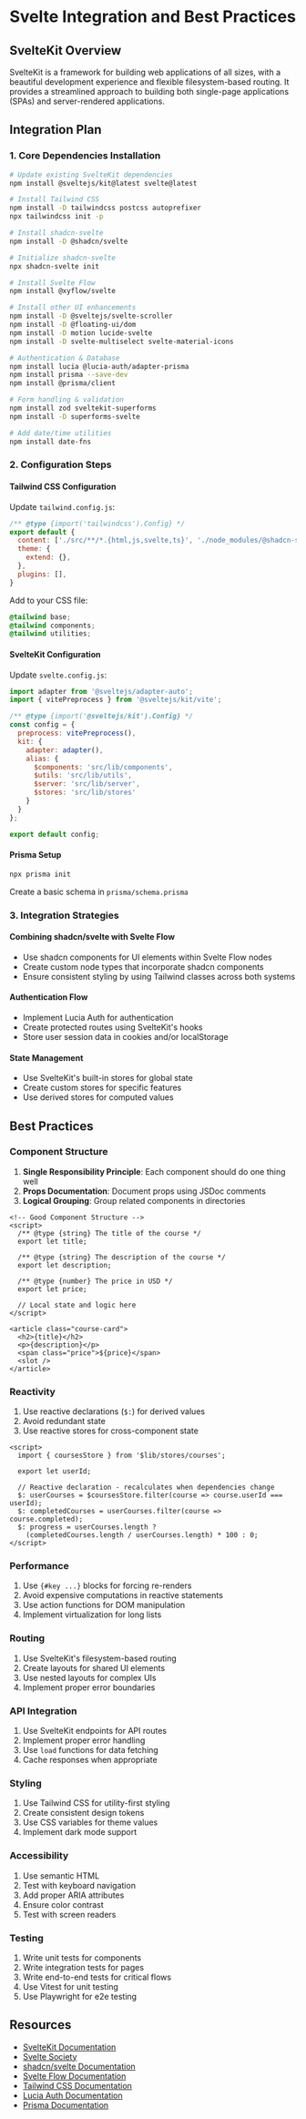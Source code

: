 # Svelte Integration and Best Practices

## SvelteKit Overview
SvelteKit is a framework for building web applications of all sizes, with a beautiful development experience and flexible filesystem-based routing. It provides a streamlined approach to building both single-page applications (SPAs) and server-rendered applications.

## Integration Plan

### 1. Core Dependencies Installation

```bash
# Update existing SvelteKit dependencies
npm install @sveltejs/kit@latest svelte@latest

# Install Tailwind CSS
npm install -D tailwindcss postcss autoprefixer
npx tailwindcss init -p

# Install shadcn-svelte
npm install -D @shadcn/svelte

# Initialize shadcn-svelte
npx shadcn-svelte init

# Install Svelte Flow
npm install @xyflow/svelte

# Install other UI enhancements
npm install -D @sveltejs/svelte-scroller
npm install -D @floating-ui/dom
npm install -D motion lucide-svelte
npm install -D svelte-multiselect svelte-material-icons

# Authentication & Database
npm install lucia @lucia-auth/adapter-prisma
npm install prisma --save-dev
npm install @prisma/client

# Form handling & validation
npm install zod sveltekit-superforms
npm install -D superforms-svelte

# Add date/time utilities
npm install date-fns
```

### 2. Configuration Steps

#### Tailwind CSS Configuration
Update `tailwind.config.js`:
```js
/** @type {import('tailwindcss').Config} */
export default {
  content: ['./src/**/*.{html,js,svelte,ts}', './node_modules/@shadcn-svelte/**/*.{html,js,svelte,ts}'],
  theme: {
    extend: {},
  },
  plugins: [],
}
```

Add to your CSS file:
```css
@tailwind base;
@tailwind components;
@tailwind utilities;
```

#### SvelteKit Configuration
Update `svelte.config.js`:
```js
import adapter from '@sveltejs/adapter-auto';
import { vitePreprocess } from '@sveltejs/kit/vite';

/** @type {import('@sveltejs/kit').Config} */
const config = {
  preprocess: vitePreprocess(),
  kit: {
    adapter: adapter(),
    alias: {
      $components: 'src/lib/components',
      $utils: 'src/lib/utils',
      $server: 'src/lib/server',
      $stores: 'src/lib/stores'
    }
  }
};

export default config;
```

#### Prisma Setup
```bash
npx prisma init
```

Create a basic schema in `prisma/schema.prisma`

### 3. Integration Strategies

#### Combining shadcn/svelte with Svelte Flow
- Use shadcn components for UI elements within Svelte Flow nodes
- Create custom node types that incorporate shadcn components
- Ensure consistent styling by using Tailwind classes across both systems

#### Authentication Flow
- Implement Lucia Auth for authentication
- Create protected routes using SvelteKit's hooks
- Store user session data in cookies and/or localStorage

#### State Management
- Use SvelteKit's built-in stores for global state
- Create custom stores for specific features
- Use derived stores for computed values

## Best Practices

### Component Structure
1. **Single Responsibility Principle**: Each component should do one thing well
2. **Props Documentation**: Document props using JSDoc comments
3. **Logical Grouping**: Group related components in directories

```svelte
<!-- Good Component Structure -->
<script>
  /** @type {string} The title of the course */
  export let title;
  
  /** @type {string} The description of the course */
  export let description;
  
  /** @type {number} The price in USD */
  export let price;
  
  // Local state and logic here
</script>

<article class="course-card">
  <h2>{title}</h2>
  <p>{description}</p>
  <span class="price">${price}</span>
  <slot />
</article>
```

### Reactivity
1. Use reactive declarations (`$:`) for derived values
2. Avoid redundant state
3. Use reactive stores for cross-component state

```svelte
<script>
  import { coursesStore } from '$lib/stores/courses';
  
  export let userId;
  
  // Reactive declaration - recalculates when dependencies change
  $: userCourses = $coursesStore.filter(course => course.userId === userId);
  $: completedCourses = userCourses.filter(course => course.completed);
  $: progress = userCourses.length ? 
    (completedCourses.length / userCourses.length) * 100 : 0;
</script>
```

### Performance
1. Use `{#key ...}` blocks for forcing re-renders
2. Avoid expensive computations in reactive statements
3. Use action functions for DOM manipulation
4. Implement virtualization for long lists

### Routing
1. Use SvelteKit's filesystem-based routing
2. Create layouts for shared UI elements
3. Use nested layouts for complex UIs
4. Implement proper error boundaries

### API Integration
1. Use SvelteKit endpoints for API routes
2. Implement proper error handling
3. Use `load` functions for data fetching
4. Cache responses when appropriate

### Styling
1. Use Tailwind CSS for utility-first styling
2. Create consistent design tokens
3. Use CSS variables for theme values
4. Implement dark mode support

### Accessibility
1. Use semantic HTML
2. Test with keyboard navigation
3. Add proper ARIA attributes
4. Ensure color contrast
5. Test with screen readers

### Testing
1. Write unit tests for components
2. Write integration tests for pages
3. Write end-to-end tests for critical flows
4. Use Vitest for unit testing
5. Use Playwright for e2e testing

## Resources
- [SvelteKit Documentation](https://kit.svelte.dev/docs)
- [Svelte Society](https://sveltesociety.dev/)
- [shadcn/svelte Documentation](https://www.shadcn-svelte.com/)
- [Svelte Flow Documentation](https://svelteflow.dev/)
- [Tailwind CSS Documentation](https://tailwindcss.com/docs)
- [Lucia Auth Documentation](https://lucia-auth.com/)
- [Prisma Documentation](https://www.prisma.io/docs)
